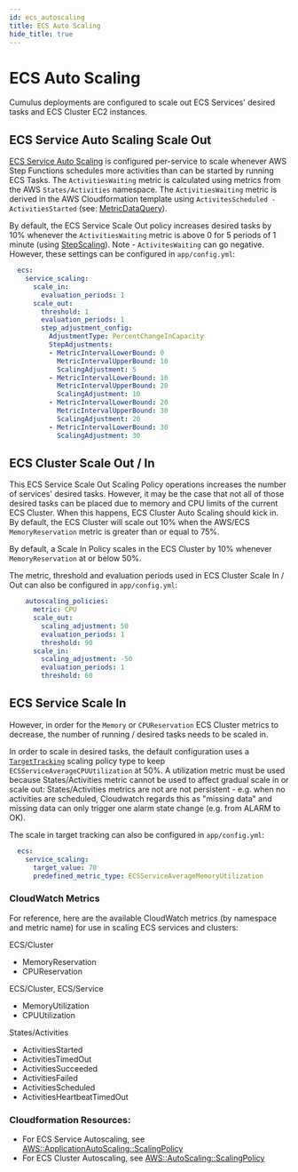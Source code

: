 ```yaml
---
id: ecs_autoscaling
title: ECS Auto Scaling
hide_title: true
---
```


# ECS Auto Scaling

Cumulus deployments are configured to scale out ECS Services' desired tasks and ECS Cluster EC2 instances.

## ECS Service Auto Scaling Scale Out

[ECS Service Auto Scaling](https://docs.aws.amazon.com/AmazonECS/latest/developerguide/service-auto-scaling.html) is configured per-service to scale whenever AWS Step Functions schedules more activities than can be started by running ECS Tasks. The `ActivitiesWaiting` metric is calculated using metrics from the AWS `States/Activities` namespace. The `ActivitiesWaiting` metric is derived in the AWS Cloudformation template using `ActivitesScheduled - ActivitiesStarted` (see: [MetricDataQuery](https://docs.aws.amazon.com/AWSCloudFormation/latest/UserGuide/aws-properties-cloudwatch-alarm-metricdataquery.html)).

By default, the ECS Service Scale Out policy increases desired tasks by 10% whenever the `ActivitiesWaiting` metric is above 0 for 5 periods of 1 minute (using [StepScaling](https://docs.aws.amazon.com/autoscaling/application/userguide/application-auto-scaling-step-scaling-policies.html)). Note - `ActivitesWaiting` can go negative. However, these settings can be configured in `app/config.yml`:

```yaml
  ecs:
    service_scaling:
      scale_in:
        evaluation_periods: 1
      scale_out:
        threshold: 1
        evaluation_periods: 1
        step_adjustment_config:
          AdjustmentType: PercentChangeInCapacity
          StepAdjustments:
          - MetricIntervalLowerBound: 0
            MetricIntervalUpperBound: 10
            ScalingAdjustment: 5
          - MetricIntervalLowerBound: 10
            MetricIntervalUpperBound: 20
            ScalingAdjustment: 10
          - MetricIntervalLowerBound: 20
            MetricIntervalUpperBound: 30
            ScalingAdjustment: 20
          - MetricIntervalLowerBound: 30
            ScalingAdjustment: 30
```

## ECS Cluster Scale Out / In

This ECS Service Scale Out Scaling Policy operations increases the number of services' desired tasks. However, it may be the case that not all of those desired tasks can be placed due to memory and CPU limits of the current ECS Cluster. When this happens, ECS Cluster Auto Scaling should kick in. By default, the ECS Cluster will scale out 10% when the AWS/ECS `MemoryReservation` metric is greater than or equal to 75%. 

By default, a Scale In Policy scales in the ECS Cluster by 10% whenever `MemoryReservation` at or below 50%.

The metric, threshold and evaluation periods used in ECS Cluster Scale In / Out can also be configured in `app/config.yml`:

```yaml
    autoscaling_policies:
      metric: CPU
      scale_out:
        scaling_adjustment: 50
        evaluation_periods: 1
        threshold: 90
      scale_in:
        scaling_adjustment: -50
        evaluation_periods: 1
        threshold: 60 
```

## ECS Service Scale In

However, in order for the `Memory` or `CPUReservation` ECS Cluster metrics to decrease, the number of running / desired tasks needs to be scaled in.

In order to scale in desired tasks, the default configuration uses a [`TargetTracking`](https://docs.aws.amazon.com/autoscaling/application/userguide/application-auto-scaling-target-tracking.html) scaling policy type to keep `ECSServiceAverageCPUUtilization` at 50%. A utilization metric must be used because States/Activities metric cannot be used to affect gradual scale in or scale out: States/Activities metrics are not are not persistent - e.g. when no activities are scheduled, Cloudwatch regards this as "missing data" and missing data can only trigger one alarm state change (e.g. from ALARM to OK).

The scale in target tracking can also be configured in `app/config.yml`:

```yaml
  ecs:
    service_scaling:
      target_value: 70
      predefined_metric_type: ECSServiceAverageMemoryUtilization
```

### CloudWatch Metrics

For reference, here are the available CloudWatch metrics (by namespace and metric name) for use in scaling ECS services and clusters:

ECS/Cluster
* MemoryReservation
* CPUReservation

ECS/Cluster, ECS/Service
* MemoryUtilization
* CPUUtilization

States/Activities
* ActivitiesStarted
* ActivitiesTimedOut
* ActivitiesSucceeded
* ActivitiesFailed
* ActivitiesScheduled
* ActivitiesHeartbeatTimedOut

### Cloudformation Resources:

* For ECS Service Autoscaling, see [AWS::ApplicationAutoScaling::ScalingPolicy](https://docs.aws.amazon.com/AWSCloudFormation/latest/UserGuide/aws-resource-applicationautoscaling-scalingpolicy.html#cfn-applicationautoscaling-scalingpolicy-stepscalingpolicyconfiguration)
* For ECS Cluster Autoscaling, see [AWS::AutoScaling::ScalingPolicy](https://docs.aws.amazon.com/AWSCloudFormation/latest/UserGuide/aws-properties-as-policy.html)
